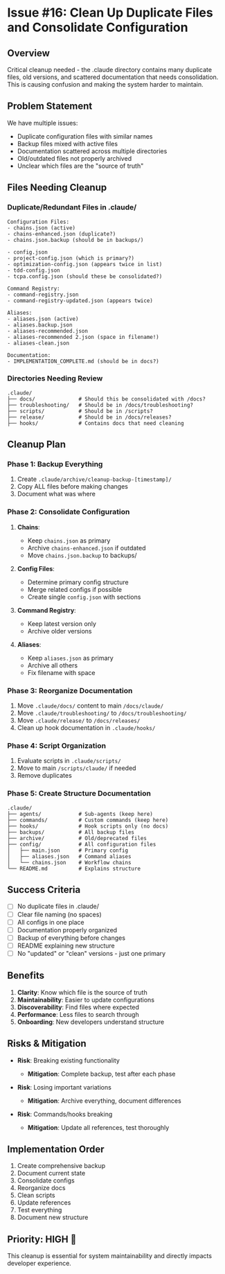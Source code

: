 # Issue #16: Clean Up Duplicate Files and Consolidate Configuration

## Overview
Critical cleanup needed - the .claude directory contains many duplicate files, old versions, and scattered documentation that needs consolidation. This is causing confusion and making the system harder to maintain.

## Problem Statement
We have multiple issues:
- Duplicate configuration files with similar names
- Backup files mixed with active files
- Documentation scattered across multiple directories
- Old/outdated files not properly archived
- Unclear which files are the "source of truth"

## Files Needing Cleanup

### Duplicate/Redundant Files in .claude/
```
Configuration Files:
- chains.json (active)
- chains-enhanced.json (duplicate?)
- chains.json.backup (should be in backups/)

- config.json
- project-config.json (which is primary?)
- optimization-config.json (appears twice in list)
- tdd-config.json
- tcpa.config.json (should these be consolidated?)

Command Registry:
- command-registry.json
- command-registry-updated.json (appears twice)

Aliases:
- aliases.json (active)
- aliases.backup.json
- aliases-recommended.json
- aliases-recommended 2.json (space in filename!)
- aliases-clean.json

Documentation:
- IMPLEMENTATION_COMPLETE.md (should be in docs?)
```

### Directories Needing Review
```
.claude/
├── docs/              # Should this be consolidated with /docs?
├── troubleshooting/   # Should be in /docs/troubleshooting?
├── scripts/           # Should be in /scripts?
├── release/           # Should be in /docs/releases?
├── hooks/             # Contains docs that need cleaning
```

## Cleanup Plan

### Phase 1: Backup Everything
1. Create `.claude/archive/cleanup-backup-[timestamp]/`
2. Copy ALL files before making changes
3. Document what was where

### Phase 2: Consolidate Configuration
1. **Chains**: 
   - Keep `chains.json` as primary
   - Archive `chains-enhanced.json` if outdated
   - Move `chains.json.backup` to backups/
   
2. **Config Files**:
   - Determine primary config structure
   - Merge related configs if possible
   - Create single `config.json` with sections
   
3. **Command Registry**:
   - Keep latest version only
   - Archive older versions

4. **Aliases**:
   - Keep `aliases.json` as primary
   - Archive all others
   - Fix filename with space

### Phase 3: Reorganize Documentation
1. Move `.claude/docs/` content to main `/docs/claude/`
2. Move `.claude/troubleshooting/` to `/docs/troubleshooting/`
3. Move `.claude/release/` to `/docs/releases/`
4. Clean up hook documentation in `.claude/hooks/`

### Phase 4: Script Organization
1. Evaluate scripts in `.claude/scripts/`
2. Move to main `/scripts/claude/` if needed
3. Remove duplicates

### Phase 5: Create Structure Documentation
```
.claude/
├── agents/            # Sub-agents (keep here)
├── commands/          # Custom commands (keep here)
├── hooks/             # Hook scripts only (no docs)
├── backups/           # All backup files
├── archive/           # Old/deprecated files
├── config/            # All configuration files
│   ├── main.json      # Primary config
│   ├── aliases.json   # Command aliases
│   └── chains.json    # Workflow chains
└── README.md          # Explains structure
```

## Success Criteria
- [ ] No duplicate files in .claude/
- [ ] Clear file naming (no spaces)
- [ ] All configs in one place
- [ ] Documentation properly organized
- [ ] Backup of everything before changes
- [ ] README explaining new structure
- [ ] No "updated" or "clean" versions - just one primary

## Benefits
1. **Clarity**: Know which file is the source of truth
2. **Maintainability**: Easier to update configurations
3. **Discoverability**: Find files where expected
4. **Performance**: Less files to search through
5. **Onboarding**: New developers understand structure

## Risks & Mitigation
- **Risk**: Breaking existing functionality
  - **Mitigation**: Complete backup, test after each phase
  
- **Risk**: Losing important variations
  - **Mitigation**: Archive everything, document differences

- **Risk**: Commands/hooks breaking
  - **Mitigation**: Update all references, test thoroughly

## Implementation Order
1. Create comprehensive backup
2. Document current state
3. Consolidate configs
4. Reorganize docs
5. Clean scripts
6. Update references
7. Test everything
8. Document new structure

## Priority: HIGH 🔴
This cleanup is essential for system maintainability and directly impacts developer experience.
